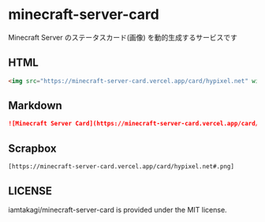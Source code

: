 # minecraft-server-card
Minecraft Server のステータスカード(画像) を動的生成するサービスです

## HTML
```html
<img src="https://minecraft-server-card.vercel.app/card/hypixel.net" width="600" height="128">
```

## Markdown
```markdown
![Minecraft Server Card](https://minecraft-server-card.vercel.app/card/hypixel.net)
```

## Scrapbox
```
[https://minecraft-server-card.vercel.app/card/hypixel.net#.png]
```

## LICENSE
iamtakagi/minecraft-server-card is provided under the MIT license.
